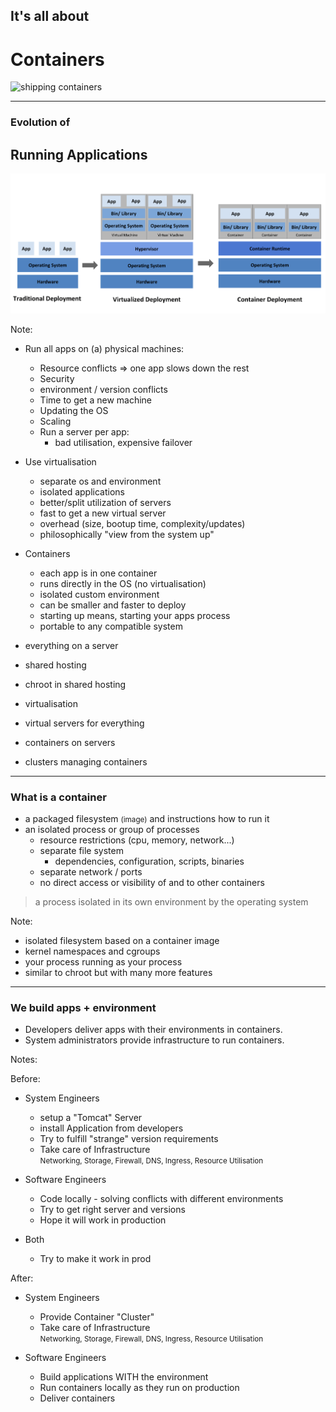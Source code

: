 ## It's all about 
# Containers

![shipping containers](https://media.giphy.com/media/6AFldi5xJQYIo/giphy.gif)

----

### Evolution of
## Running Applications

![server to virtualized to containers](../assets/container-evolution.png)
<!-- .element style="width: 75%;" -->

Note:
* Run all apps on (a) physical machines:
  * Resource conflicts => one app slows down the rest
  * Security
  * environment / version conflicts
  * Time to get a new machine
  * Updating the OS
  * Scaling
  * Run a server per app:
    * bad utilisation, expensive failover
* Use virtualisation
  * separate os and environment
  * isolated applications
  * better/split utilization of servers
  * fast to get a new virtual server
  * overhead (size, bootup time, complexity/updates)
  * philosophically "view from the system up"
* Containers
  * each app is in one container
  * runs directly in the OS (no virtualisation)
  * isolated custom environment
  * can be smaller and faster to deploy
  * starting up means, starting your apps process
  * portable to any compatible system

* everything on a server
* shared hosting
* chroot in shared hosting
* virtualisation
* virtual servers for everything
* containers on servers
* clusters managing containers

----

### What is a container

* a packaged filesystem <small>(image)</small> and instructions how to run it
* an isolated process or group of processes
  * resource restrictions (cpu, memory, network...)
  * separate file system
    * dependencies, configuration, scripts, binaries
  * separate network / ports
  * no direct access or visibility of and to other containers

> a process isolated in its own environment by the operating system

Note: 
* isolated filesystem based on a container image
* kernel namespaces and cgroups
* your process running as your process
* similar to chroot but with many more features

----

### We build apps + environment

* Developers deliver apps with their environments in containers.
* System administrators provide infrastructure to run containers.

Notes:

Before:
* System Engineers
  * setup a "Tomcat" Server
  * install Application from developers
  * Try to fulfill "strange" version requirements
  * Take care of Infrastructure <br><small>Networking, Storage, Firewall, DNS, Ingress, Resource Utilisation</small>

* Software Engineers
  * Code locally - solving conflicts with different environments
  * Try to get right server and versions
  * Hope it will work in production

* Both
  * Try to make it work in prod

After:

* System Engineers
  * Provide Container "Cluster"
  * Take care of Infrastructure <br><small>Networking, Storage, Firewall, DNS, Ingress, Resource Utilisation</small>

* Software Engineers
  * Build applications WITH the environment
  * Run containers locally as they run on production
  * Deliver containers

